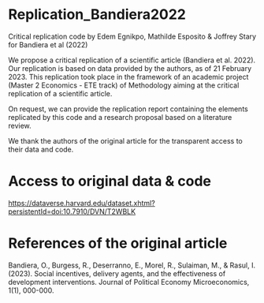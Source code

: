 # Replication_Bandiera2022
Critical replication code by Edem Egnikpo, Mathilde Esposito & Joffrey Stary for Bandiera et al (2022)

We propose a critical replication of a scientific article (Bandiera et al. 2022). 
Our replication is based on data provided by the authors, as of 21 February 2023.
This replication took place in the framework of an academic project (Master 2 Economics - ETE track) of Methodology aiming at the critical replication of a scientific article.

On request, we can provide the replication report containing the elements replicated by this code and a research proposal based on a literature review.

We thank the authors of the original article for the transparent access to their data and code. 


# Access to original data & code
https://dataverse.harvard.edu/dataset.xhtml?persistentId=doi:10.7910/DVN/T2WBLK

# References of the original article
Bandiera, O., Burgess, R., Deserranno, E., Morel, R., Sulaiman, M., & Rasul, I. (2023). Social incentives, delivery agents, and the effectiveness of development interventions. Journal of Political Economy Microeconomics, 1(1), 000-000.
